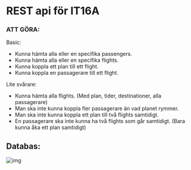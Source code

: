 # REST api för IT16A

### ATT GÖRA:

Basic:
* Kunna hämta alla eller en specifika passengers.
* Kunna hämta alla eller en specifika flights.
* Kunna koppla ett plan till ett flight.
* Kunna koppla en passagerare till ett flight.

Lite svårare:
* Kunna hämta alla flights. (Med plan, tider, destinationer, alla passagerare)
* Man ska inte kunna koppla fler passagerare än vad planet rymmer.
* Man ska inte kunna koppla ett plan till två flights samtidigt.
* En passagerare ska inte kunna ha två flights som går samtidigt. (Bara kunna åka ett plan samtidigt)



## Databas:<br>
![img](https://gyazo.com/a87f0b6d792d229727e28f6451cf4e31.png)
